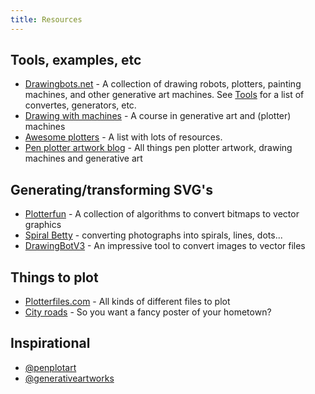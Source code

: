 ```yaml
---
title: Resources
---
```


## Tools, examples, etc

- [Drawingbots.net](https://drawingbots.net/) - A collection of drawing robots, plotters, painting machines, and other generative art machines. See [Tools](https://drawingbots.net/knowledge/tools) for a list of convertes, generators, etc.
- [Drawing with machines](https://courses.ideate.cmu.edu/60-428/f2021/) - A course in generative art and (plotter) machines
- [Awesome plotters](https://github.com/beardicus/awesome-plotters) -  A list with lots of resources.
- [Pen plotter artwork blog](https://penplotterartwork.com/) - All things pen plotter artwork, drawing machines and generative art

## Generating/transforming SVG's

- [Plotterfun](https://mitxela.com/plotterfun/) - A collection of algorithms to convert bitmaps to vector graphics
- [Spiral Betty](https://spiralbetty.com/) - converting photographs into spirals, lines, dots...
- [DrawingBotV3](https://github.com/SonarSonic/DrawingBotV3) - An impressive tool to convert images to vector files

## Things to plot

- [Plotterfiles.com](https://plotterfiles.com/) - All kinds of different files to plot
- [City roads](https://anvaka.github.io/city-roads/) - So you want a fancy poster of your hometown?

## Inspirational

- [@penplotart](https://www.instagram.com/penplotart/)
- [@generativeartworks](https://www.instagram.com/generativeartworks/)
